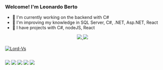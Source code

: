 ### Welcome! I'm Leonardo Berto

- 🔭 I'm currently working on the backend with C#
- 🚀 I'm improving my knowledge in SQL Server, C#, .NET, Asp.NET, React
- 🌱 I have projects with C#, nodeJS, React

<div align="center">
  <a href="https://www.github.com/Loordbz">
  <img height="200em" src="https://github-readme-stats.vercel.app/api?username=Loordbz&show_icons=true&theme=dark&include_all_commits=true&count_private=true"/>
  <img height="150em" src="https://github-readme-stats.vercel.app/api/top-langs/?username=Loordbz&layout=compact&langs_count=7&theme=dracula"/>
</div>
<div style="display: inline_block"><br>
  <img align="center" alt="Lord-Vs" height="30" width"40" src="https://cdn.jsdelivr.net/gh/devicons/devicon/icons/visualstudio/visualstudio-plain.svg"
  <img align="center" alt="Lord-Code" height="30" width"40" src="https://cdn.jsdelivr.net/gh/devicons/devicon/icons/vscode/vscode-original.svg"
  <img align="center" alt="Lord-Csharp" height="30" width="40" src="https://raw.githubusercontent.com/devicons/devicon/master/icons/csharp/csharp-original.svg"
  <img align="center" alt="Lord-SQLServer" height="50" width="50" src="https://cdn.jsdelivr.net/gh/devicons/devicon@v2.15.1/devicon.min.css/"
  <img align="center" alt="Lord-.NET" height="30" width="40" src="https://cdn.jsdelivr.net/gh/devicons/devicon/icons/dot-net/dot-net-plain-wordmark.svg"
  <img align="center" alt="Lord-Python" height="30" width="40" src="https://raw.githubusercontent.com/devicons/devicon/master/icons/python/python-original.svg"
  <img align="center" alt="Lord-HTML" height="30" width="40" src="https://raw.githubusercontent.com/devicons/devicon/master/icons/html5/html5-original.svg"
  <img align="center" alt="Lord-CSS" height="30" width="40" src="https://raw.githubusercontent.com/devicons/devicon/master/icons/css3/css3-original.svg"
  <img align="center" alt="Lord-Js" height="30" width="40" src="https://raw.githubusercontent.com/devicons/devicon/master/icons/javascript/javascript-plain.svg"
</div>
  
  ##
 
<div> 
  <a href="https://www.facebook.com/LHBerto/" target="_blank"><img src="https://img.shields.io/badge/Facebook-7289DA?style=for-the-badge&logo=facebook&logoColor=white" target="_blank"></a>
 	<a href="https://www.twitch.tv/loordbz" target="_blank"><img src="https://img.shields.io/badge/Twitch-9146FF?style=for-the-badge&logo=twitch&logoColor=white" target="_blank"></a>
 <a href="https://discord.gg/ETAXnYbSQT" target="_blank"><img src="https://img.shields.io/badge/Discord-7289DA?style=for-the-badge&logo=discord&logoColor=white" target="_blank"></a> 
  <a href="mailto:leonardo.h.berto@gmail.com"><img src="https://img.shields.io/badge/-Gmail-%23333?style=for-the-badge&logo=gmail&logoColor=white" target="_blank"></a>
  <a href="https://www.linkedin.com/in/leonardo-henrique-berto-021b07103/" target="_blank"><img src="https://img.shields.io/badge/-LinkedIn-%230077B5?style=for-the-badge&logo=linkedin&logoColor=white" target="_blank"></a> 
 
</div>
